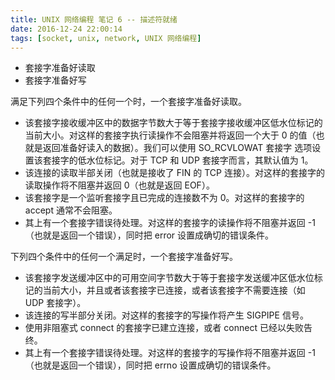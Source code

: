 ```yaml
---
title: UNIX 网络编程 笔记 6 -- 描述符就绪
date: 2016-12-24 22:00:14
tags: [socket, unix, network, UNIX 网络编程]
---
```


* 套接字准备好读取
* 套接字准备好写

<!--more-->

满足下列四个条件中的任何一个时，一个套接字准备好读取。

* 该套接字接收缓冲区中的数据字节数大于等于套接字接收缓冲区低水位标记的当前大小。对这样的套接字执行读操作不会阻塞并将返回一个大于 0 的值（也就是返回准备好读入的数据）。我们可以使用 SO_RCVLOWAT 套接字 选项设置该套接字的低水位标记。对于 TCP 和 UDP 套接字而言，其默认值为 1。
* 该连接的读取半部关闭（也就是接收了 FIN 的 TCP 连接）。对这样的套接字的读取操作将不阻塞并返回 0（也就是返回 EOF）。
* 该套接字是一个监听套接字且已完成的连接数不为 0。对这样的套接字的 accept 通常不会阻塞。
* 其上有一个套接字错误待处理。对这样的套接字的读操作将不阻塞并返回 -1（也就是返回一个错误），同时把 error 设置成确切的错误条件。

下列四个条件中的任何一个满足时，一个套接字准备好写。

* 该套接字发送缓冲区中的可用空间字节数大于等于套接字发送缓冲区低水位标记的当前大小，并且或者该套接字已连接，或者该套接字不需要连接（如 UDP 套接字）。
* 该连接的写半部分关闭。对这样的套接字的写操作将产生 SIGPIPE 信号。
* 使用非阻塞式 connect 的套接字已建立连接，或者 connect 已经以失败告终。
* 其上有一个套接字错误待处理。对这样的套接字的写操作将不阻塞并返回 -1（也就是返回一个错误），同时把 errno 设置成确切的错误条件。
